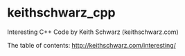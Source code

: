 keithschwarz_cpp
================

Interesting C++ Code by Keith Schwarz (keithschwarz.com)

The table of contents:
http://keithschwarz.com/interesting/
